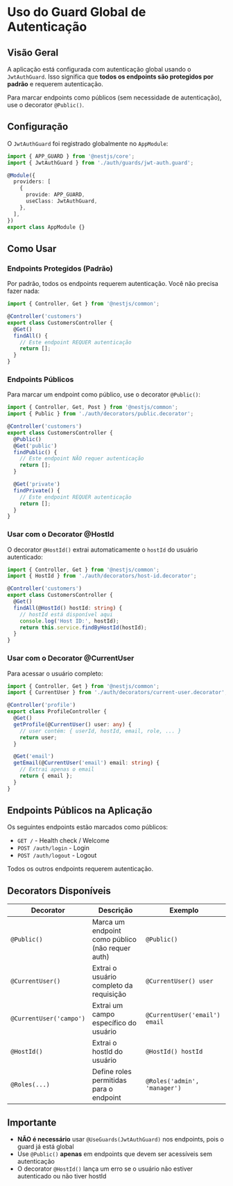 # Uso do Guard Global de Autenticação

## Visão Geral

A aplicação está configurada com autenticação global usando o `JwtAuthGuard`. Isso significa que **todos os endpoints são protegidos por padrão** e requerem autenticação.

Para marcar endpoints como públicos (sem necessidade de autenticação), use o decorator `@Public()`.

## Configuração

O `JwtAuthGuard` foi registrado globalmente no `AppModule`:

```typescript
import { APP_GUARD } from '@nestjs/core';
import { JwtAuthGuard } from './auth/guards/jwt-auth.guard';

@Module({
  providers: [
    {
      provide: APP_GUARD,
      useClass: JwtAuthGuard,
    },
  ],
})
export class AppModule {}
```

## Como Usar

### Endpoints Protegidos (Padrão)

Por padrão, todos os endpoints requerem autenticação. Você não precisa fazer nada:

```typescript
import { Controller, Get } from '@nestjs/common';

@Controller('customers')
export class CustomersController {
  @Get()
  findAll() {
    // Este endpoint REQUER autenticação
    return [];
  }
}
```

### Endpoints Públicos

Para marcar um endpoint como público, use o decorator `@Public()`:

```typescript
import { Controller, Get, Post } from '@nestjs/common';
import { Public } from './auth/decorators/public.decorator';

@Controller('customers')
export class CustomersController {
  @Public()
  @Get('public')
  findPublic() {
    // Este endpoint NÃO requer autenticação
    return [];
  }

  @Get('private')
  findPrivate() {
    // Este endpoint REQUER autenticação
    return [];
  }
}
```

### Usar com o Decorator @HostId

O decorator `@HostId()` extrai automaticamente o `hostId` do usuário autenticado:

```typescript
import { Controller, Get } from '@nestjs/common';
import { HostId } from './auth/decorators/host-id.decorator';

@Controller('customers')
export class CustomersController {
  @Get()
  findAll(@HostId() hostId: string) {
    // hostId está disponível aqui
    console.log('Host ID:', hostId);
    return this.service.findByHostId(hostId);
  }
}
```

### Usar com o Decorator @CurrentUser

Para acessar o usuário completo:

```typescript
import { Controller, Get } from '@nestjs/common';
import { CurrentUser } from './auth/decorators/current-user.decorator';

@Controller('profile')
export class ProfileController {
  @Get()
  getProfile(@CurrentUser() user: any) {
    // user contém: { userId, hostId, email, role, ... }
    return user;
  }

  @Get('email')
  getEmail(@CurrentUser('email') email: string) {
    // Extrai apenas o email
    return { email };
  }
}
```

## Endpoints Públicos na Aplicação

Os seguintes endpoints estão marcados como públicos:

- `GET /` - Health check / Welcome
- `POST /auth/login` - Login
- `POST /auth/logout` - Logout

Todos os outros endpoints requerem autenticação.

## Decorators Disponíveis

| Decorator               | Descrição                                        | Exemplo                       |
| ----------------------- | ------------------------------------------------ | ----------------------------- |
| `@Public()`             | Marca um endpoint como público (não requer auth) | `@Public()`                   |
| `@CurrentUser()`        | Extrai o usuário completo da requisição          | `@CurrentUser() user`         |
| `@CurrentUser('campo')` | Extrai um campo específico do usuário            | `@CurrentUser('email') email` |
| `@HostId()`             | Extrai o hostId do usuário                       | `@HostId() hostId`            |
| `@Roles(...)`           | Define roles permitidas para o endpoint          | `@Roles('admin', 'manager')`  |

## Importante

- **NÃO é necessário** usar `@UseGuards(JwtAuthGuard)` nos endpoints, pois o guard já está global
- Use `@Public()` **apenas** em endpoints que devem ser acessíveis sem autenticação
- O decorator `@HostId()` lança um erro se o usuário não estiver autenticado ou não tiver hostId

